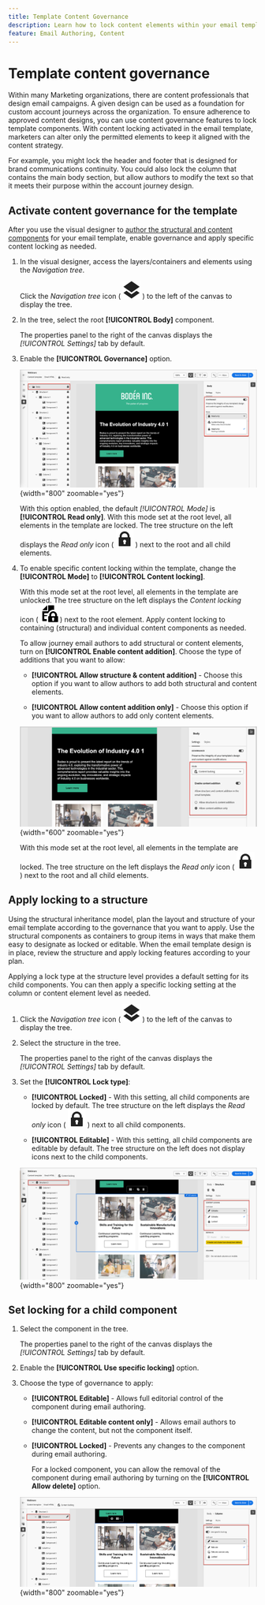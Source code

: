 ```yaml
---
title: Template Content Governance
description: Learn how to lock content elements within your email templates so that you can govern how they can be altered for use in account journeys.
feature: Email Authoring, Content
---
```

# Template content governance

Within many Marketing organizations, there are content professionals that design email campaigns. A given design can be used as a foundation for custom account journeys across the organization. To ensure adherence to approved content designs, you can use content governance features to lock template components. With content locking activated in the email template, marketers can alter only the permitted elements to keep it aligned with the content strategy.

For example, you might lock the header and footer that is designed for brand communications continuity. You could also lock the column that contains the main body section, but allow authors to modify the text so that it meets their purpose within the account journey design.

## Activate content governance for the template

After you use the visual designer to [author the structural and content components](./email-template-authoring.md) for your email template, enable governance and apply specific content locking as needed. 

1. In the visual designer, access the layers/containers and elements using the _Navigation tree_. 

   Click the _Navigation tree_ icon ( ![Link icon](../assets/do-not-localize/icon-navigation-tree.svg) ) to the left of the canvas to display the tree.

1. In the tree, select the root **[!UICONTROL Body]** component.

   The properties panel to the right of the canvas displays the _[!UICONTROL Settings]_ tab by default.

1. Enable the **[!UICONTROL Governance]** option.

   ![Enable governance for an email template](./assets/governance-template-enable.png){width="800" zoomable="yes"}

   With this option enabled, the default _[!UICONTROL Mode]_ is **[!UICONTROL Read only]**. With this mode set at the root level, all elements in the template are locked. The tree structure on the left displays the _Read only_ icon ( ![Read only icon](../assets/do-not-localize/icon-tree-lock.svg) ) next to the root and all child elements.

1. To enable specific content locking within the template, change the **[!UICONTROL Mode]** to **[!UICONTROL Content locking]**.

   With this mode set at the root level, all elements in the template are unlocked. The tree structure on the left displays the _Content locking_ icon ( ![Content locking icon](../assets/do-not-localize/icon-tree-content-lock.svg) ) next to the root element. Apply content locking to containing (structural) and individual content components as needed.

   To allow journey email authors to add structural or content elements, turn on **[!UICONTROL Enable content addition]**. Choose the type of additions that you want to allow:

   * **[!UICONTROL Allow structure & content addition]** - Choose this option if you want to allow authors to add both structural and content elements.

   * **[!UICONTROL Allow content addition only]** - Choose this option if you want to allow authors to add only content elements.

   ![Enable content additions](./assets/governance-template-content-additions.png){width="600" zoomable="yes"}

   With this mode set at the root level, all elements in the template are locked. The tree structure on the left displays the _Read only_ icon ( ![Read only icon](../assets/do-not-localize/icon-tree-lock.svg) ) next to the root and all child elements.
<!-- 

   
- ![Link icon](../assets/do-not-localize/icon-navigation-tree.svg)
- ![Read only icon](../assets/do-not-localize/icon-tree-lock.svg)
- ![Content edit icon](../assets/do-not-localize/icon-tree-content-lock.svg)
- ![Content edit icon](../assets/do-not-localize/icon-tree-edit-text.svg)
- ![Edit element](../assets/do-not-localize/icon-edit.svg) -->

## Apply locking to a structure

Using the structural inheritance model, plan the layout and structure of your email template according to the governance that you want to apply. Use the structural components as containers to group items in ways that make them easy to designate as locked or editable. When the email template design is in place, review the structure and apply locking features according to your plan.

Applying a lock type at the structure level provides a default setting for its child components. You can then apply a specific locking setting at the column or content element level as needed.

1. Click the _Navigation tree_ icon ( ![Link icon](../assets/do-not-localize/icon-navigation-tree.svg) ) to the left of the canvas to display the tree.

1. Select the structure in the tree.

   The properties panel to the right of the canvas displays the _[!UICONTROL Settings]_ tab by default.

1. Set the **[!UICONTROL Lock type]**:

   * **[!UICONTROL Locked]** - With this setting, all child components are locked by default. The tree structure on the left displays the _Read only_ icon ( ![Read only icon](../assets/do-not-localize/icon-tree-lock.svg) ) next to all child components.

   * **[!UICONTROL Editable]** - With this setting, all child components are editable by default. The tree structure on the left does not display icons next to the child components.

   ![Apply content locking to a structural component](./assets/governance-template-structure-locking.png){width="800" zoomable="yes"}

## Set locking for a child component

1. Select the component in the tree.

   The properties panel to the right of the canvas displays the _[!UICONTROL Settings]_ tab by default.

1. Enable the **[!UICONTROL Use specific locking]** option.

1. Choose the type of governance to apply:

   * **[!UICONTROL Editable]** - Allows full editorial control of the component during email authoring.
   * **[!UICONTROL Editable content only]** - Allows email authors to change the content, but not the component itself.
   * **[!UICONTROL Locked]** - Prevents any changes to the component during email authoring.

      For a locked component, you can allow the removal of the component during email authoring by turning on the **[!UICONTROL Allow delete]** option.

   ![Apply content locking to a child component](./assets/governance-template-component-locking.png){width="800" zoomable="yes"}

